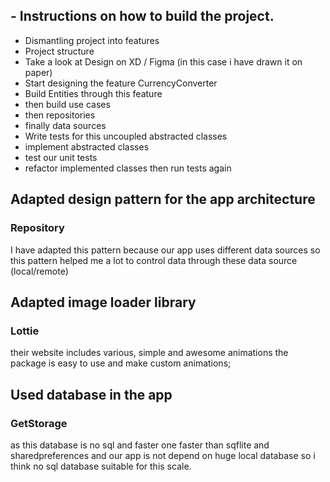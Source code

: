 ## - Instructions on how to build the project.

- Dismantling project into features
- Project structure
- Take a look at Design on XD / Figma (in this case i have drawn it on paper)
- Start designing the feature CurrencyConverter
- Build Entities through this feature
- then build use cases
- then repositories
- finally data sources
- Write tests for this uncoupled abstracted classes
- implement abstracted classes
- test our unit tests
- refactor implemented classes then run tests again

## Adapted design pattern for the app architecture

### Repository

I have adapted this pattern because our app uses different data sources
so this pattern helped me a lot to control data through these data source (local/remote)

## Adapted image loader library 

### Lottie 
their website includes various, simple and awesome animations 
the package is easy to use and make custom animations;

## Used database in the app

### GetStorage
as this database is no sql and faster one faster than sqflite and sharedpreferences
and our app is not depend on huge local database so i think no sql database suitable for this scale.